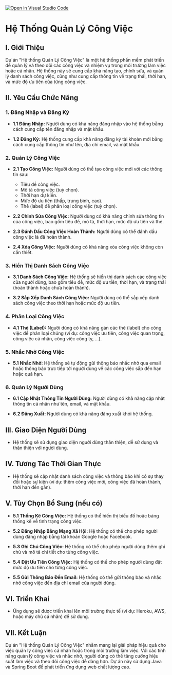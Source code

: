 [![Open in Visual Studio Code](https://classroom.github.com/assets/open-in-vscode-718a45dd9cf7e7f842a935f5ebbe5719a5e09af4491e668f4dbf3b35d5cca122.svg)](https://classroom.github.com/online_ide?assignment_repo_id=12099684&assignment_repo_type=AssignmentRepo)
# Hệ Thống Quản Lý Công Việc

## I. Giới Thiệu

Dự án "Hệ thống Quản Lý Công Việc" là một hệ thống phần mềm phát triển để quản lý và theo dõi các công việc và nhiệm vụ trong môi trường làm việc hoặc cá nhân. Hệ thống này sẽ cung cấp khả năng tạo, chỉnh sửa, và quản lý danh sách công việc, cũng như cung cấp thông tin về trạng thái, thời hạn, và mức độ ưu tiên của từng công việc.

## II. Yêu Cầu Chức Năng

### 1. Đăng Nhập và Đăng Ký

- **1.1 Đăng Nhập:** Người dùng có khả năng đăng nhập vào hệ thống bằng cách cung cấp tên đăng nhập và mật khẩu.

- **1.2 Đăng Ký:** Hệ thống cung cấp khả năng đăng ký tài khoản mới bằng cách cung cấp thông tin như tên, địa chỉ email, và mật khẩu.

### 2. Quản Lý Công Việc

- **2.1 Tạo Công Việc:** Người dùng có thể tạo công việc mới với các thông tin sau:
  - Tiêu đề công việc.
  - Mô tả công việc (tuỳ chọn).
  - Thời hạn dự kiến.
  - Mức độ ưu tiên (thấp, trung bình, cao).
  - Thẻ (label) để phân loại công việc (tuỳ chọn).

- **2.2 Chỉnh Sửa Công Việc:** Người dùng có khả năng chỉnh sửa thông tin của công việc, bao gồm tiêu đề, mô tả, thời hạn, mức độ ưu tiên và thẻ.

- **2.3 Đánh Dấu Công Việc Hoàn Thành:** Người dùng có thể đánh dấu công việc là đã hoàn thành.

- **2.4 Xóa Công Việc:** Người dùng có khả năng xóa công việc không còn cần thiết.

### 3. Hiển Thị Danh Sách Công Việc

- **3.1 Danh Sách Công Việc:** Hệ thống sẽ hiển thị danh sách các công việc của người dùng, bao gồm tiêu đề, mức độ ưu tiên, thời hạn, và trạng thái (hoàn thành hoặc chưa hoàn thành).

- **3.2 Sắp Xếp Danh Sách Công Việc:** Người dùng có thể sắp xếp danh sách công việc theo thời hạn hoặc mức độ ưu tiên.

### 4. Phân Loại Công Việc

- **4.1 Thẻ (Label):** Người dùng có khả năng gán các thẻ (label) cho công việc để phân loại chúng (ví dụ: công việc ưu tiên, công việc quan trọng, công việc cá nhân, công việc công ty, ...).

### 5. Nhắc Nhở Công Việc

- **5.1 Nhắc Nhở:** Hệ thống sẽ tự động gửi thông báo nhắc nhở qua email hoặc thông báo trực tiếp tới người dùng về các công việc sắp đến hạn hoặc quá hạn.

### 6. Quản Lý Người Dùng

- **6.1 Cập Nhật Thông Tin Người Dùng:** Người dùng có khả năng cập nhật thông tin cá nhân như tên, email, và mật khẩu.

- **6.2 Đăng Xuất:** Người dùng có khả năng đăng xuất khỏi hệ thống.

## III. Giao Diện Người Dùng

- Hệ thống sẽ sử dụng giao diện người dùng thân thiện, dễ sử dụng và thân thiện với người dùng.

## IV. Tương Tác Thời Gian Thực

- Hệ thống sẽ cập nhật danh sách công việc và thông báo khi có sự thay đổi hoặc sự kiện (ví dụ: thêm công việc mới, công việc đã hoàn thành, thời hạn đến gần).

## V. Tùy Chọn Bổ Sung (nếu có)

- **5.1 Thống Kê Công Việc:** Hệ thống có thể hiển thị biểu đồ hoặc bảng thống kê về tình trạng công việc.

- **5.2 Đăng Nhập Bằng Mạng Xã Hội:** Hệ thống có thể cho phép người dùng đăng nhập bằng tài khoản Google hoặc Facebook.

- **5.3 Ghi Chú Công Việc:** Hệ thống có thể cho phép người dùng thêm ghi chú và mô tả chi tiết cho từng công việc.

- **5.4 Đặt Ưu Tiên Công Việc:** Hệ thống có thể cho phép người dùng đặt mức độ ưu tiên cho từng công việc.

- **5.5 Gửi Thông Báo Đến Email:** Hệ thống có thể gửi thông báo và nhắc nhở công việc đến địa chỉ email của người dùng.

## VI. Triển Khai

- Ứng dụng sẽ được triển khai lên môi trường thực tế (ví dụ: Heroku, AWS, hoặc máy chủ cá nhân) để sử dụng.

## VII. Kết Luận

Dự án "Hệ thống Quản Lý Công Việc" nhằm mang lại giải pháp hiệu quả cho việc quản lý công việc cá nhân hoặc trong môi trường làm việc. Với các tính năng quản lý công việc và nhắc nhở, người dùng có thể tăng cường hiệu suất làm việc và theo dõi công việc dễ dàng hơn. Dự án này sử dụng Java và Spring Boot để phát triển ứng dụng web chất lượng cao.
